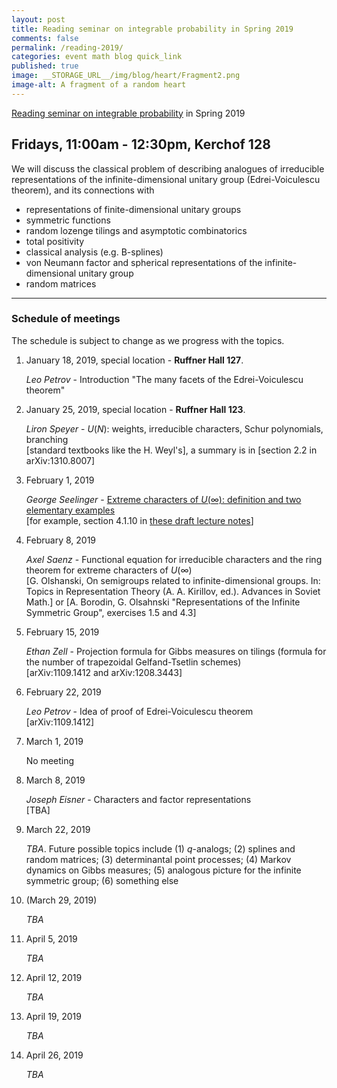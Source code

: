 ```yaml
---
layout: post
title: Reading seminar on integrable probability in Spring 2019
comments: false
permalink: /reading-2019/
categories: event math blog quick_link
published: true
image: __STORAGE_URL__/img/blog/heart/Fragment2.png
image-alt: A fragment of a random heart
---
```


<div><a href="{{site.url}}/reading-2019/">Reading seminar on integrable probability</a> in Spring 2019</div>
<!--more-->

<h2 class="mt-4 mb-3"> Fridays, 11:00am - 12:30pm, Kerchof 128</h2>

We will discuss the classical problem of describing analogues of irreducible representations of the infinite-dimensional unitary group (Edrei-Voiculescu theorem), and its connections with 
- representations of finite-dimensional unitary groups
- symmetric functions
- random lozenge tilings and asymptotic combinatorics
- total positivity 
- classical analysis (e.g. B-splines)
- von Neumann factor and spherical representations of the infinite-dimensional unitary group
- random matrices


---

### Schedule of meetings

The schedule is subject to change as we progress with the topics.

1. January 18, 2019, special location - **Ruffner Hall 127**.
    
    *Leo Petrov* - Introduction "The many facets of the Edrei-Voiculescu theorem"

2. January 25, 2019, special location - **Ruffner Hall 123**.

    *Liron Speyer* - $U(N)$: weights, irreducible characters, Schur polynomials, branching
    <br>
    [standard textbooks like the H. Weyl's], a summary is in [section 2.2 in arXiv:1310.8007]

3. February 1, 2019

    *George Seelinger* - <a href="https://ghseeli.github.io/grad-school-writings/presentations/two-elementary-examples-of-extreme-characters-of-u-infty.pdf">Extreme characters of $U(\infty)$: definition and two elementary examples</a>
    <br>
    [for example, section 4.1.10 in [these draft lecture notes](https://d3m0khvr0ybm92.cloudfront.net/courses/7382F12/LectureNotes.pdf)]

3. February 8, 2019

    *Axel Saenz* - Functional equation for irreducible characters and the ring theorem for extreme characters of $U(\infty)$
    <br>
    [G. Olshanski, On semigroups related to infinite-dimensional groups. In: Topics in Representation Theory (A. A. Kirillov, ed.). Advances in Soviet Math.] or [A. Borodin, G. Olsahnski "Representations of the Infinite Symmetric Group", exercises 1.5 and 4.3]

3. February 15, 2019

    *Ethan Zell* - Projection formula for Gibbs measures on tilings (formula for the number of trapezoidal Gelfand-Tsetlin schemes)
    <br>
    [arXiv:1109.1412 and arXiv:1208.3443]

3. February 22, 2019

    *Leo Petrov* - Idea of proof of Edrei-Voiculescu theorem
    <br>
    [arXiv:1109.1412]

3. March 1, 2019

    No meeting
    <br>

3. March 8, 2019

    *Joseph Eisner* - Characters and factor representations
    <br>
    [TBA]

3. March 22, 2019

    *TBA*. Future possible topics include (1) $q$-analogs; (2) splines and random matrices; (3) determinantal point processes; (4) Markov dynamics on Gibbs measures; (5) analogous picture for the infinite symmetric group; (6) something else

3. (March 29, 2019)

    *TBA*

3. April 5, 2019

    *TBA*

3. April 12, 2019

    *TBA*

3. April 19, 2019

    *TBA*

3. April 26, 2019

    *TBA*
